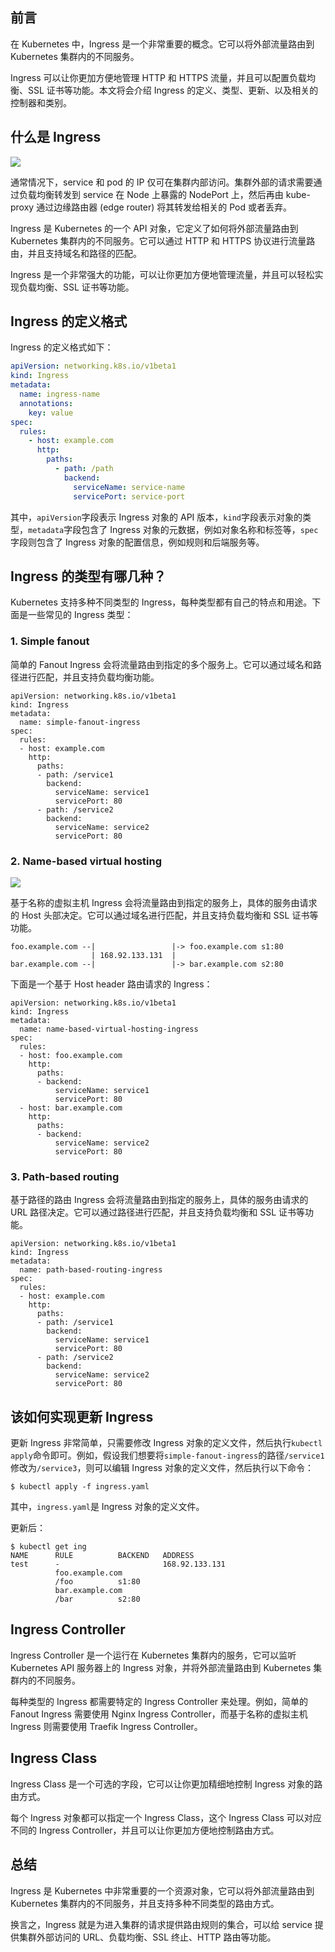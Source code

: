 ## 前言

在 Kubernetes 中，Ingress 是一个非常重要的概念。它可以将外部流量路由到 Kubernetes 集群内的不同服务。

Ingress 可以让你更加方便地管理 HTTP 和 HTTPS 流量，并且可以配置负载均衡、SSL 证书等功能。本文将会介绍 Ingress 的定义、类型、更新、以及相关的控制器和类别。

## 什么是 Ingress

![](https://files.mdnice.com/user/24277/a60e0479-ae8c-4515-8ce6-f1061e75a904.png)

通常情况下，service 和 pod 的 IP 仅可在集群内部访问。集群外部的请求需要通过负载均衡转发到 service 在 Node 上暴露的 NodePort 上，然后再由 kube-proxy 通过边缘路由器 (edge router) 将其转发给相关的 Pod 或者丢弃。

Ingress 是 Kubernetes 的一个 API 对象，它定义了如何将外部流量路由到 Kubernetes 集群内的不同服务。它可以通过 HTTP 和 HTTPS 协议进行流量路由，并且支持域名和路径的匹配。

Ingress 是一个非常强大的功能，可以让你更加方便地管理流量，并且可以轻松实现负载均衡、SSL 证书等功能。

## Ingress 的定义格式

Ingress 的定义格式如下：

```yaml
apiVersion: networking.k8s.io/v1beta1
kind: Ingress
metadata:
  name: ingress-name
  annotations:
    key: value
spec:
  rules:
    - host: example.com
      http:
        paths:
          - path: /path
            backend:
              serviceName: service-name
              servicePort: service-port
```

其中，`apiVersion`字段表示 Ingress 对象的 API 版本，`kind`字段表示对象的类型，`metadata`字段包含了 Ingress 对象的元数据，例如对象名称和标签等，`spec`字段则包含了 Ingress 对象的配置信息，例如规则和后端服务等。

## Ingress 的类型有哪几种？

Kubernetes 支持多种不同类型的 Ingress，每种类型都有自己的特点和用途。下面是一些常见的 Ingress 类型：

### 1. Simple fanout

简单的 Fanout Ingress 会将流量路由到指定的多个服务上。它可以通过域名和路径进行匹配，并且支持负载均衡功能。

```
apiVersion: networking.k8s.io/v1beta1
kind: Ingress
metadata:
  name: simple-fanout-ingress
spec:
  rules:
  - host: example.com
    http:
      paths:
      - path: /service1
        backend:
          serviceName: service1
          servicePort: 80
      - path: /service2
        backend:
          serviceName: service2
          servicePort: 80

```

### 2. Name-based virtual hosting

![](https://files.mdnice.com/user/24277/f4bb2aab-6919-4972-9c4b-464d26f11897.png)

基于名称的虚拟主机 Ingress 会将流量路由到指定的服务上，具体的服务由请求的 Host 头部决定。它可以通过域名进行匹配，并且支持负载均衡和 SSL 证书等功能。

```
foo.example.com --|                 |-> foo.example.com s1:80
                  | 168.92.133.131  |
bar.example.com --|                 |-> bar.example.com s2:80
```

下面是一个基于 Host header 路由请求的 Ingress：

```
apiVersion: networking.k8s.io/v1beta1
kind: Ingress
metadata:
  name: name-based-virtual-hosting-ingress
spec:
  rules:
  - host: foo.example.com
    http:
      paths:
      - backend:
          serviceName: service1
          servicePort: 80
  - host: bar.example.com
    http:
      paths:
      - backend:
          serviceName: service2
          servicePort: 80

```

### 3. Path-based routing

基于路径的路由 Ingress 会将流量路由到指定的服务上，具体的服务由请求的 URL 路径决定。它可以通过路径进行匹配，并且支持负载均衡和 SSL 证书等功能。

```
apiVersion: networking.k8s.io/v1beta1
kind: Ingress
metadata:
  name: path-based-routing-ingress
spec:
  rules:
  - host: example.com
    http:
      paths:
      - path: /service1
        backend:
          serviceName: service1
          servicePort: 80
      - path: /service2
        backend:
          serviceName: service2
          servicePort: 80

```

## 该如何实现更新 Ingress

更新 Ingress 非常简单，只需要修改 Ingress 对象的定义文件，然后执行`kubectl apply`命令即可。例如，假设我们想要将`simple-fanout-ingress`的路径`/service1`修改为`/service3`，则可以编辑 Ingress 对象的定义文件，然后执行以下命令：

```
$ kubectl apply -f ingress.yaml

```

其中，`ingress.yaml`是 Ingress 对象的定义文件。

更新后：

```
$ kubectl get ing
NAME      RULE          BACKEND   ADDRESS
test      -                       168.92.133.131
          foo.example.com
          /foo          s1:80
          bar.example.com
          /bar          s2:80
```

## Ingress Controller

Ingress Controller 是一个运行在 Kubernetes 集群内的服务，它可以监听 Kubernetes API 服务器上的 Ingress 对象，并将外部流量路由到 Kubernetes 集群内的不同服务。

每种类型的 Ingress 都需要特定的 Ingress Controller 来处理。例如，简单的 Fanout Ingress 需要使用 Nginx Ingress Controller，而基于名称的虚拟主机 Ingress 则需要使用 Traefik Ingress Controller。

## Ingress Class

Ingress Class 是一个可选的字段，它可以让你更加精细地控制 Ingress 对象的路由方式。

每个 Ingress 对象都可以指定一个 Ingress Class，这个 Ingress Class 可以对应不同的 Ingress Controller，并且可以让你更加方便地控制路由方式。

## 总结

Ingress 是 Kubernetes 中非常重要的一个资源对象，它可以将外部流量路由到 Kubernetes 集群内的不同服务，并且支持多种不同类型的路由方式。

换言之，Ingress 就是为进入集群的请求提供路由规则的集合，可以给 service 提供集群外部访问的 URL、负载均衡、SSL 终止、HTTP 路由等功能。
